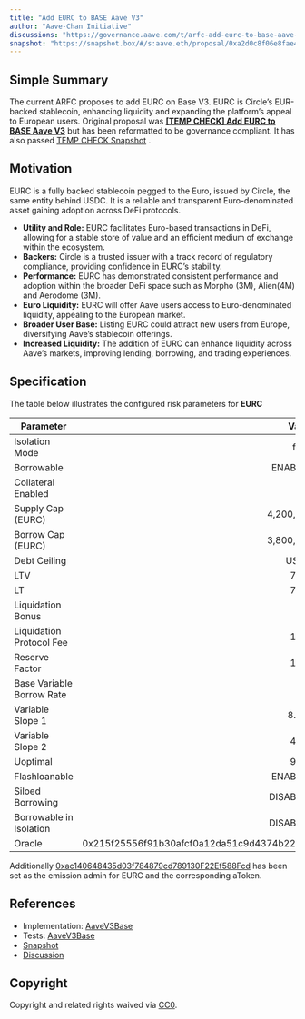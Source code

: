 ```yaml
---
title: "Add EURC to BASE Aave V3"
author: "Aave-Chan Initiative"
discussions: "https://governance.aave.com/t/arfc-add-eurc-to-base-aave-v3/20680"
snapshot: "https://snapshot.box/#/s:aave.eth/proposal/0xa2d0c8f06e8fae4ba961407f77732c0b6f870e00a349f826a032d20e291e48f6"
---
```


## Simple Summary

The current ARFC proposes to add EURC on Base V3. EURC is Circle’s EUR-backed stablecoin, enhancing liquidity and expanding the platform’s appeal to European users. Original proposal was [**[TEMP CHECK] Add EURC to BASE Aave V3**](https://governance.aave.com/t/temp-check-add-eurc-to-base-aave-v3/20423) but has been reformatted to be governance compliant. It has also passed [TEMP CHECK Snapshot](https://snapshot.org/#/s:aave.eth/proposal/0x4ead0ee7c538878f1584b20f12ee99e62fb7e08517042b9820836cd9fe7375c7) .

## Motivation

EURC is a fully backed stablecoin pegged to the Euro, issued by Circle, the same entity behind USDC. It is a reliable and transparent Euro-denominated asset gaining adoption across DeFi protocols.

- **Utility and Role:** EURC facilitates Euro-based transactions in DeFi, allowing for a stable store of value and an efficient medium of exchange within the ecosystem.
- **Backers:** Circle is a trusted issuer with a track record of regulatory compliance, providing confidence in EURC’s stability.
- **Performance:** EURC has demonstrated consistent performance and adoption within the broader DeFi space such as Morpho (3M), Alien(4M) and Aerodome (3M).
- **Euro Liquidity:** EURC will offer Aave users access to Euro-denominated liquidity, appealing to the European market.
- **Broader User Base:** Listing EURC could attract new users from Europe, diversifying Aave’s stablecoin offerings.
- **Increased Liquidity:** The addition of EURC can enhance liquidity across Aave’s markets, improving lending, borrowing, and trading experiences.

## Specification

The table below illustrates the configured risk parameters for **EURC**

| Parameter                 |                                      Value |
| ------------------------- | -----------------------------------------: |
| Isolation Mode            |                                      false |
| Borrowable                |                                    ENABLED |
| Collateral Enabled        |                                       true |
| Supply Cap (EURC)         |                                  4,200,000 |
| Borrow Cap (EURC)         |                                  3,800,000 |
| Debt Ceiling              |                                      USD 0 |
| LTV                       |                                       75 % |
| LT                        |                                       78 % |
| Liquidation Bonus         |                                        5 % |
| Liquidation Protocol Fee  |                                       10 % |
| Reserve Factor            |                                       10 % |
| Base Variable Borrow Rate |                                        0 % |
| Variable Slope 1          |                                      8.5 % |
| Variable Slope 2          |                                       40 % |
| Uoptimal                  |                                       90 % |
| Flashloanable             |                                    ENABLED |
| Siloed Borrowing          |                                   DISABLED |
| Borrowable in Isolation   |                                   DISABLED |
| Oracle                    | 0x215f25556f91b30afcf0a12da51c9d4374b22570 |

Additionally [0xac140648435d03f784879cd789130F22Ef588Fcd](https://basescan.org/address/0xac140648435d03f784879cd789130F22Ef588Fcd) has been set as the emission admin for EURC and the corresponding aToken.

## References

- Implementation: [AaveV3Base](https://github.com/bgd-labs/aave-proposals-v3/blob/020379982368ec1eda21b589140ff013b1e33bad/src/20250219_AaveV3Base_AddEURCToBASEAaveV3/AaveV3Base_AddEURCToBASEAaveV3_20250219.sol)
- Tests: [AaveV3Base](https://github.com/bgd-labs/aave-proposals-v3/blob/020379982368ec1eda21b589140ff013b1e33bad/src/20250219_AaveV3Base_AddEURCToBASEAaveV3/AaveV3Base_AddEURCToBASEAaveV3_20250219.t.sol)
- [Snapshot](https://snapshot.box/#/s:aave.eth/proposal/0xa2d0c8f06e8fae4ba961407f77732c0b6f870e00a349f826a032d20e291e48f6)
- [Discussion](https://governance.aave.com/t/arfc-add-eurc-to-base-aave-v3/20680)

## Copyright

Copyright and related rights waived via [CC0](https://creativecommons.org/publicdomain/zero/1.0/).
